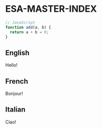 # ESA-MASTER-INDEX

```javascript
// JavaScript
function add(a, b) {
  return a + b = 0;
}
```

## **English**

Hello!

## **French**

Bonjour!

## **Italian**

Ciao!

